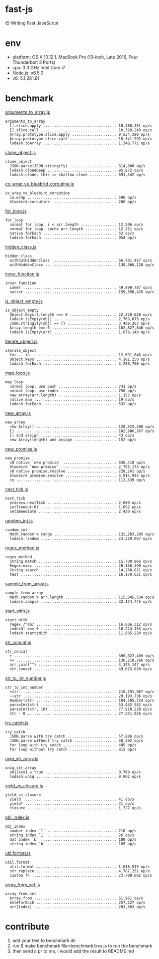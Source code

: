 # fast-js

:heart_eyes: Writing Fast JavaScript

# env

* platform: OS X 10.12.1. MacBook Pro (13-inch, Late 2016, Four Thunderbolt 3 Ports)
* cpu: 3.3 GHz Intel Core i7
* Node.js: v6.5.0
* v8: 5.1.281.81

# benchmark

[arguments_to_array.js](benchmark/arguments_to_array.js)

```
arguments_to_array
  [].slice.apply ................................. 10,486,451 op/s
  [].slice.call .................................. 10,328,249 op/s
  Array.prototype.slice.apply .................... 9,534,380 op/s
  Array.prototype.slice.call ..................... 10,341,992 op/s
  lodash.toArray ................................. 1,348,771 op/s
```

[clone_object.js](benchmark/clone_object.js)

```
clone_object
  JSON.parse(JSON.stringify) ..................... 314,800 op/s
  lodash.cloneDeep ............................... 95,872 op/s
  lodash.clone. this is shallow clone ............ 691,342 op/s
```

[co_wrap_vs_bluebrid_coroutine.js](benchmark/co_wrap_vs_bluebrid_coroutine.js)

```
co_wrap_vs_bluebird_coroutine
  co.wrap ........................................ 598 op/s
  bluebird.coroutine ............................. 200 op/s
```

[for_loop.js](benchmark/for_loop.js)

```
for_loop
  normal for loop. i < arr.length ................ 12,506 op/s
  normal for loop. cache arr.length .............. 12,331 op/s
  native forEach ................................. 62 op/s
  lodash.forEach ................................. 954 op/s
```

[hidden_class.js](benchmark/hidden_class.js)

```
hidden_class
  withoutHiddenClass ............................. 56,701,457 op/s
  withHiddenClass ................................ 138,966,120 op/s
```

[inner_function.js](benchmark/inner_function.js)

```
inner_function
  inner .......................................... 49,499,787 op/s
  outter ......................................... 159,356,425 op/s
```

[is_object_empty.js](benchmark/is_object_empty.js)

```
is_object_empty
  Object.keys().length === 0 ..................... 22,320,028 op/s
  lodash.isEmpty(obj) ............................ 2,769,073 op/s
  JSON.stringify(obj) == {} ...................... 3,489,263 op/s
  Array.length === 0 ............................. 162,827,846 op/s
  lodash.isEmpty(arr) ............................ 1,679,149 op/s
```

[iterate_object.js](benchmark/iterate_object.js)

```
iterate_object
  for .. in .. ................................... 12,691,046 op/s
  Object.keys .................................... 4,181,250 op/s
  lodash.forEach ................................. 3,280,700 op/s
```

[map_loop.js](benchmark/map_loop.js)

```
map_loop
  normal loop. use push .......................... 741 op/s
  normal loop. use index ......................... 750 op/s
  new Array(arr.length) .......................... 1,155 op/s
  native map ..................................... 19 op/s
  lodash.forEach ................................. 532 op/s
```

[new_array.js](benchmark/new_array.js)

```
new_array
  new Array() .................................... 128,523,408 op/s
  [] ............................................. 182,986,267 op/s
  [] and assign .................................. 43 op/s
  new Array(length) and assign ................... 152 op/s
```

[new_promise.js](benchmark/new_promise.js)

```
new_promise
  v8 native `new promise` ........................ 636,418 op/s
  bluebird `new promise` ......................... 2,795,173 op/s
  v8 native promise.resolve ...................... 728,241 op/s
  bluebird promise.resolve ....................... 3,814,943 op/s
  co ............................................. 112,539 op/s
```

[next_tick.js](benchmark/next_tick.js)

```
next_tick
  process.nextTick ............................... 2,600 op/s
  setTimeout(0) .................................. 1,692 op/s
  setImmediate ................................... 2,430 op/s
```

[random_int.js](benchmark/random_int.js)

```
random_int
  Math.random % range ............................ 132,283,285 op/s
  lodash.random .................................. 23,329,067 op/s
```

[regex_method.js](benchmark/regex_method.js)

```
regex_method
  String.match ................................... 15,700,966 op/s
  Regex.exec ..................................... 20,156,399 op/s
  String.search .................................. 14,260,821 op/s
  test ........................................... 16,170,621 op/s
```

[sample_from_array.js](benchmark/sample_from_array.js)

```
sample_from_array
  Math.random % arr.length ....................... 115,845,534 op/s
  lodash.sample .................................. 32,174,745 op/s
```

[start_with.js](benchmark/start_with.js)

```
start_with
  regex /^ab/ .................................... 16,666,312 op/s
  indexOf === 0 .................................. 18,224,183 op/s
  lodash.startsWith .............................. 11,865,220 op/s
```

[str_concat.js](benchmark/str_concat.js)

```
str_concat
  + .............................................. 896,822,489 op/s
  += ............................................. 136,218,266 op/s
  arr.join("") ................................... 3,345,147 op/s
  str.concat ..................................... 49,023,639 op/s
```

[str_to_int_number.js](benchmark/str_to_int_number.js)

```
str_to_int_number
  +str ........................................... 210,191,067 op/s
  ~~str .......................................... 29,193,736 op/s
  Number(str) .................................... 104,505,724 op/s
  parseInt(str) .................................. 63,482,562 op/s
  parseInt(str, 10) .............................. 77,910,228 op/s
  str - 0 ........................................ 27,251,926 op/s
```

[try_catch.js](benchmark/try_catch.js)

```
try_catch
  JSON.parse with try catch ...................... 57,886 op/s
  JSON.parse without try catch ................... 58,302 op/s
  for loop with try catch ........................ 485 op/s
  for loop without try catch ..................... 815 op/s
```

[uniq_str_array.js](benchmark/uniq_str_array.js)

```
uniq_str_array
  obj[key] = true ................................ 9,769 op/s
  lodash.uniq .................................... 9,002 op/s
```

[yield_vs_closure.js](benchmark/yield_vs_closure.js)

```
yield_vs_closure
  yield .......................................... 41 op/s
  yield* ......................................... 31 op/s
  closure ........................................ 1,727 op/s
```

[obj_index.js](benchmark/obj_index.js)

```
obj_index
  number index `1` ............................... 210 op/s
  string index `1` ............................... 26 op/s
  dot index `b` .................................. 189 op/s
  string index `b` ............................... 185 op/s
```

[util.format.js](benchmark/util.format.js)

```
util.format
  util.format .................................... 1,618,519 op/s
  str.replace .................................... 4,787,251 op/s
  custom fn ...................................... 73,709,662 op/s
```

[array_from_set.js](benchmark/array_from_set.js)

```
array_from_set
  Array.from ..................................... 61,961 op/s
  Set#forEach .................................... 257,227 op/s
  arr[index] ..................................... 283,303 op/s
```

# contribute

1. add your test to benchmark dir
1. run $ make benchmark file=benchmark/xxx.js to run the benchmark
1. then send a pr to me, I would add the result to README.md
